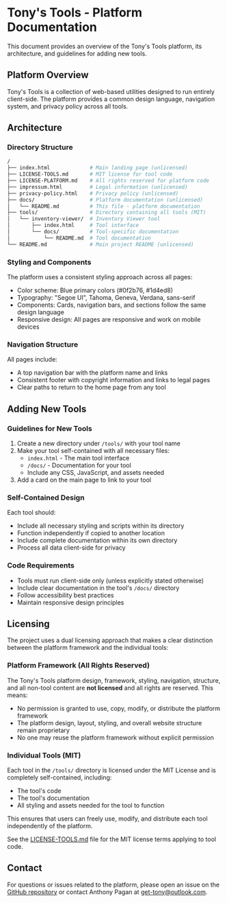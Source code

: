 # Tony's Tools - Platform Documentation

This document provides an overview of the Tony's Tools platform, its architecture, and guidelines for adding new tools.

## Platform Overview

Tony's Tools is a collection of web-based utilities designed to run entirely client-side. The platform provides a common design language, navigation system, and privacy policy across all tools.

## Architecture

### Directory Structure

```bash
/
├── index.html             # Main landing page (unlicensed)
├── LICENSE-TOOLS.md       # MIT license for tool code
├── LICENSE-PLATFORM.md    # All rights reserved for platform code
├── impressum.html         # Legal information (unlicensed)
├── privacy-policy.html    # Privacy policy (unlicensed)
├── docs/                  # Platform documentation (unlicensed)
│   └── README.md          # This file - platform documentation
├── tools/                 # Directory containing all tools (MIT)
│   └── inventory-viewer/  # Inventory Viewer tool
│       ├── index.html     # Tool interface
│       └── docs/          # Tool-specific documentation
│           └── README.md  # Tool documentation
└── README.md              # Main project README (unlicensed)
```

### Styling and Components

The platform uses a consistent styling approach across all pages:

- Color scheme: Blue primary colors (#0f2b76, #1d4ed8)
- Typography: "Segoe UI", Tahoma, Geneva, Verdana, sans-serif
- Components: Cards, navigation bars, and sections follow the same design language
- Responsive design: All pages are responsive and work on mobile devices

### Navigation Structure

All pages include:

- A top navigation bar with the platform name and links
- Consistent footer with copyright information and links to legal pages
- Clear paths to return to the home page from any tool

## Adding New Tools

### Guidelines for New Tools

1. Create a new directory under `/tools/` with your tool name
2. Make your tool self-contained with all necessary files:
   - `index.html` - The main tool interface
   - `/docs/` - Documentation for your tool
   - Include any CSS, JavaScript, and assets needed
3. Add a card on the main page to link to your tool

### Self-Contained Design

Each tool should:

- Include all necessary styling and scripts within its directory
- Function independently if copied to another location
- Include complete documentation within its own directory
- Process all data client-side for privacy

### Code Requirements

- Tools must run client-side only (unless explicitly stated otherwise)
- Include clear documentation in the tool's `/docs/` directory
- Follow accessibility best practices
- Maintain responsive design principles

## Licensing

The project uses a dual licensing approach that makes a clear distinction between the platform framework and the individual tools:

### Platform Framework (All Rights Reserved)

The Tony's Tools platform design, framework, styling, navigation, structure, and all non-tool content are **not licensed** and all rights are reserved. This means:

- No permission is granted to use, copy, modify, or distribute the platform framework
- The platform design, layout, styling, and overall website structure remain proprietary
- No one may reuse the platform framework without explicit permission

### Individual Tools (MIT)

Each tool in the `/tools/` directory is licensed under the MIT License and is completely self-contained, including:

- The tool's code
- The tool's documentation
- All styling and assets needed for the tool to function

This ensures that users can freely use, modify, and distribute each tool independently of the platform.

See the [LICENSE-TOOLS.md](../LICENSE-TOOLS.md) file for the MIT license terms applying to tool code.

## Contact

For questions or issues related to the platform, please open an issue on the [GitHub repository](https://github.com/Get-Tony/get-tony.github.io/issues) or contact Anthony Pagan at <get-tony@outlook.com>.
